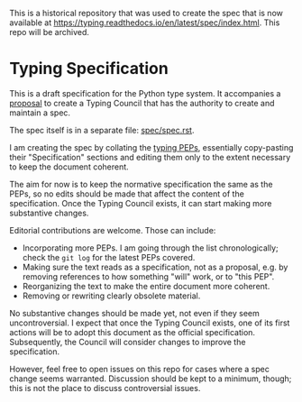 This is a historical repository that was used to create the spec
that is now available at https://typing.readthedocs.io/en/latest/spec/index.html.
This repo will be archived.

# Typing Specification

This is a draft specification for the Python type system. It accompanies
a [proposal](https://discuss.python.org/t/proposed-new-typing-governance-process/34244)
to create a Typing Council that has the authority to create and maintain a spec.

The spec itself is in a separate file: [spec/spec.rst](./spec/spec.rst).

I am creating the spec by collating the [typing PEPs](https://peps.python.org/topic/typing/),
essentially copy-pasting their "Specification" sections and editing them only to the
extent necessary to keep the document coherent.

The aim for now is to keep the normative specification the same as the PEPs, so no edits
should be made that affect the content of the specification. Once the Typing Council exists,
it can start making more substantive changes.

Editorial contributions are welcome. Those can include:

* Incorporating more PEPs. I am going through the list chronologically; check the
  `git log` for the latest PEPs covered.
* Making sure the text reads as a specification, not as a proposal, e.g. by removing
  references to how something "will" work, or to "this PEP".
* Reorganizing the text to make the entire document more coherent.
* Removing or rewriting clearly obsolete material.

No substantive changes should be made yet, not even if they seem uncontroversial.
I expect that once the Typing Council exists, one of its first actions will be to
adopt this document as the official specification. Subsequently, the Council will
consider changes to improve the specification.

However, feel free to open issues on this repo for cases where a spec change seems
warranted. Discussion should be kept to a minimum, though; this is not the place to
discuss controversial issues.
